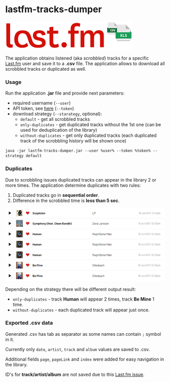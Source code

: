 # lastfm-tracks-dumper

![lastfm_csv](docs/lastfm_header_new_400x92.png)

The application obtains listened (aka *scrobbled*) tracks for a specific [Last.fm](https://www.last.fm/home) user 
and save it to a **.csv** file. The application allows to download all scrobbled tracks or duplicated as well.

### Usage

Run the application **.jar** file and provide next parameters:
- required username (`--user`)
- API token, see [here](https://www.last.fm/api#getting-started) (`--token`)
- download strategy (`--starategy`, optional):
    * `default` - get all scrobbled tracks
    * `only-duplicates` - get duplicated tracks without the 1st one (can be used for deduplication of the library)
    * `without-duplicates` - get only duplicated tracks (each duplicated track of the scrobbling history will be shown once)

```shell
java -jar lastfm-tracks-dumper.jar --user %user% --token %token% --strategy default
```

### Duplicates

Due to scrobbling issues duplicated tracks can appear in the library 2 or more times. The application determine 
duplicates with two rules:
1. Duplicated tracks go in **sequential order**.
2. Difference in the scrobbled time is **less than 5 sec**.

![duplicates](docs/duplicates_720x330.png)

Depending on the strategy there will be different output result:
* `only-duplicates` -  track **Human** will appear 2 times, track **Be Mine** 1 time.
* `without-duplicates` - each duplicated track will appear just once.

### Exported .csv data

Generated .csv has tab as separator as some names can contain `;` symbol in it.

Currently only `date`, `artist`, `track` and `album` values are saved to .csv.

Additional fields `page`, `pageLink` and `index` were added for easy navigation in the library.

ID's for **track/artist/album** are not saved due to this [Last.fm issue](
https://support.last.fm/t/invalid-mbids-in-responses-to-user-gettoptracks-and-user-getrecenttracks/2011).

